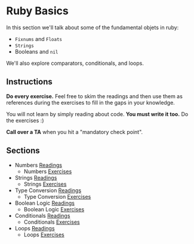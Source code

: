 # Ruby Basics

In this section we'll talk about some of the fundamental objets in ruby:
  * `Fixnums` and `Floats`
  * `Strings`
  * Booleans and `nil`

We'll also explore comparators, conditionals, and loops.

## Instructions

**Do every exercise.**  Feel free to skim the readings and then use them as references during the exercises to fill in the gaps in your knowledge.

You will not learn by simply reading about code. **You must write it too.** Do the exercises :)

**Call over a TA** when you hit a "mandatory check point".

## Sections

* Numbers [Readings](./numbers_readings.md)
  * Numbers [Exercises](./numbers_exercises.md)
* Strings [Readings](./strings_readings.md)
  * Strings [Exercises](./strings_exercises.md)
* Type Conversion [Readings](./type_conversion_readings.md)
  * Type Conversion [Exercises](./type_conversion_exercises.md)
* Boolean Logic [Readings](./boolean_logic_readings.md)
  * Boolean Logic [Exercises](./boolean_logic_exercises.md)
* Conditionals [Readings](./conditionals_readings.md)
  * Conditionals [Exercises](./conditionals_exercises.md)
* Loops [Readings](./loops_readings.md)
  * Loops [Exercises](./loops_exercises.md)

